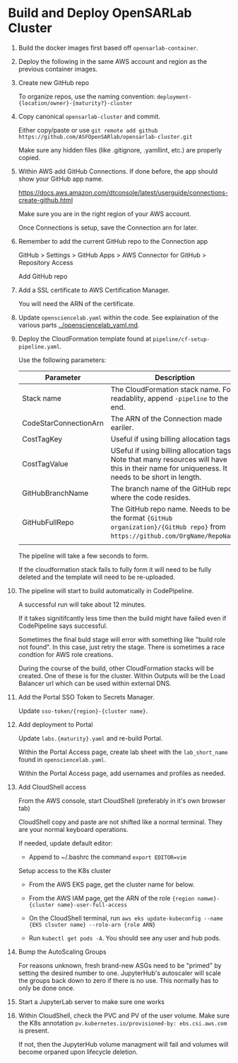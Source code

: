 # Build and Deploy OpenSARLab Cluster

1. Build the docker images first based off `opensarlab-container`.

1. Deploy the following in the same AWS account and region as the previous container images.

1. Create new GitHub repo

    To organize repos, use the naming convention: `deployment-{location/owner}-{maturity?}-cluster`

1. Copy canonical `opensarlab-cluster` and commit.

    Either copy/paste or use `git remote add github https://github.com/ASFOpenSARlab/opensarlab-cluster.git`

    Make sure any hidden files (like .gitignore, .yamllint, etc.) are properly copied.

1. Within AWS add GitHub Connections. If done before, the app should show your GitHub app name.

    https://docs.aws.amazon.com/dtconsole/latest/userguide/connections-create-github.html

    Make sure you are in the right region of your AWS account.

    Once Connections is setup, save the Connection arn for later.

1. Remember to add the current GitHub repo to the Connection app

    GitHub > Settings > GitHub Apps > AWS Connector for GitHub > Repository Access

    Add GitHub repo

1. Add a SSL certificate to AWS Certification Manager. 

    You will need the ARN of the certificate.

1. Update `opensciencelab.yaml` within the code. See explaination of the various parts [../opensciencelab_yaml.md](here). 

1. Deploy the CloudFormation template found at `pipeline/cf-setup-pipeline.yaml`.

    Use the following parameters:

    | Parameter | Description |
    |-----------|-------------|
    | Stack name | The CloudFormation stack name. For readablity, append `-pipeline` to the end. |
    | CodeStarConnectionArn | The ARN of the Connection made eariler. |
    | CostTagKey | Useful if using billing allocation tags. |
    | CostTagValue | USeful if using billing allocation tags. Note that many resources will have this in their name for uniqueness. It needs to be short in length. |
    | GitHubBranchName | The branch name of the GitHub repo where the code resides. |
    | GitHubFullRepo | The GitHub repo name. Needs to be in the format `{GitHub organization}/{GitHub repo}` from `https://github.com/OrgName/RepoName`. |
    | | |

    The pipeline will take a few seconds to form.

    If the cloudformation stack fails to fully form it will need to be fully deleted and the template will need to be re-uploaded.

1. The pipeline will start to build automatically in CodePipeline.

    A successful run will take about 12 minutes. 
    
    If it takes signitifcantly less time then the build might have failed even if CodePipeline says successful.

    Sometimes the final buld stage will error with something like "build role not found". In this case, just retry the stage. There is sometimes a race condtion for AWS role creations.  

    During the course of the build, other CloudFormation stacks will be created. One of these is for the cluster. Within Outputs will be the Load Balancer url which can be used within external DNS. 

1. Add the Portal SSO Token to Secrets Manager.

    Update `sso-token/{region}-{cluster name}`.

1. Add deployment to Portal

    Update `labs.{maturity}.yaml` and re-build Portal.

    Within the Portal Access page, create lab sheet with the `lab_short_name` found in `opensciencelab.yaml`.

    Within the Portal Access page, add usernames and profiles as needed.

1. Add CloudShell access

    From the AWS console, start CloudShell (preferably in it's own browser tab)

    CloudShell copy and paste are not shifted like a normal terminal. They are your normal keyboard operations.

    If needed, update default editor:

    - Append to ~/.bashrc the command `export EDITOR=vim`

    Setup access to the K8s cluster

    - From the AWS EKS page, get the cluster name for below.

    - From the AWS IAM page, get the ARN of the role `{region namwe}-{cluster name}-user-full-access`

    - On the CloudShell terminal, run `aws eks update-kubeconfig --name {EKS clsuter name} --role-arn {role ARN}`

    - Run `kubectl get pods -A`. You should see any user and hub pods. 
  
1. Bump the AutoScaling Groups

    For reasons unknown, fresh brand-new ASGs need to be "primed" by setting the desired number to one. JupyterHub's autoscaler will scale the groups back down to zero if there is no use. This normally has to only be done once.

1. Start a JupyterLab server to make sure one works

1. Within CloudShell, check the PVC and PV of the user volume. Make sure the K8s annotation `pv.kubernetes.io/provisioned-by: ebs.csi.aws.com` is present.

    If not, then the JupyterHub volume managment will fail and volumes will become orpaned upon lifecycle deletion.
